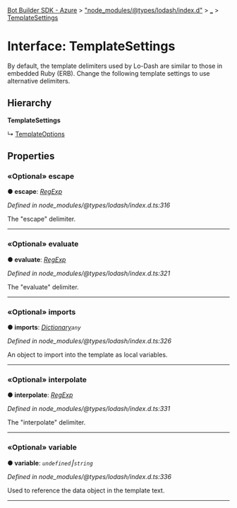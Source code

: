 [Bot Builder SDK - Azure](../README.md) > ["node_modules/@types/lodash/index.d"](../modules/_node_modules__types_lodash_index_d_.md) > [_](../modules/_node_modules__types_lodash_index_d_._.md) > [TemplateSettings](../interfaces/_node_modules__types_lodash_index_d_._.templatesettings.md)



# Interface: TemplateSettings


By default, the template delimiters used by Lo-Dash are similar to those in embedded Ruby (ERB). Change the following template settings to use alternative delimiters.

## Hierarchy

**TemplateSettings**

↳  [TemplateOptions](_node_modules__types_lodash_index_d_._.templateoptions.md)









## Properties
<a id="escape"></a>

### «Optional» escape

**●  escape**:  *[RegExp](_node_modules__types_node_index_d_.nodejs.global.md#regexp)* 

*Defined in node_modules/@types/lodash/index.d.ts:316*



The "escape" delimiter.




___

<a id="evaluate"></a>

### «Optional» evaluate

**●  evaluate**:  *[RegExp](_node_modules__types_node_index_d_.nodejs.global.md#regexp)* 

*Defined in node_modules/@types/lodash/index.d.ts:321*



The "evaluate" delimiter.




___

<a id="imports"></a>

### «Optional» imports

**●  imports**:  *[Dictionary](_node_modules__types_lodash_index_d_._.dictionary.md)`any`* 

*Defined in node_modules/@types/lodash/index.d.ts:326*



An object to import into the template as local variables.




___

<a id="interpolate"></a>

### «Optional» interpolate

**●  interpolate**:  *[RegExp](_node_modules__types_node_index_d_.nodejs.global.md#regexp)* 

*Defined in node_modules/@types/lodash/index.d.ts:331*



The "interpolate" delimiter.




___

<a id="variable"></a>

### «Optional» variable

**●  variable**:  *`undefined`⎮`string`* 

*Defined in node_modules/@types/lodash/index.d.ts:336*



Used to reference the data object in the template text.




___


